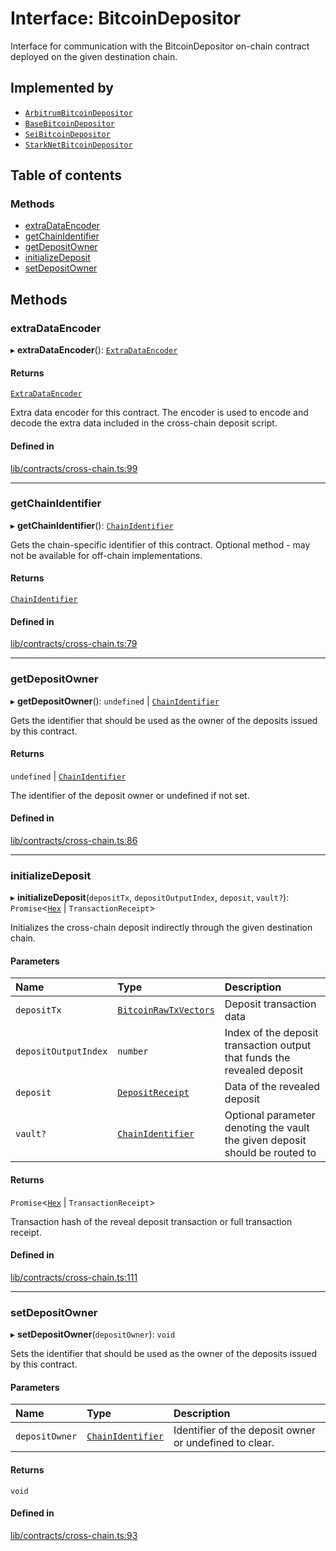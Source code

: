 # Interface: BitcoinDepositor

Interface for communication with the BitcoinDepositor on-chain contract
deployed on the given destination chain.

## Implemented by

- [`ArbitrumBitcoinDepositor`](../classes/ArbitrumBitcoinDepositor.md)
- [`BaseBitcoinDepositor`](../classes/BaseBitcoinDepositor.md)
- [`SeiBitcoinDepositor`](../classes/SeiBitcoinDepositor.md)
- [`StarkNetBitcoinDepositor`](../classes/StarkNetBitcoinDepositor.md)

## Table of contents

### Methods

- [extraDataEncoder](BitcoinDepositor.md#extradataencoder)
- [getChainIdentifier](BitcoinDepositor.md#getchainidentifier)
- [getDepositOwner](BitcoinDepositor.md#getdepositowner)
- [initializeDeposit](BitcoinDepositor.md#initializedeposit)
- [setDepositOwner](BitcoinDepositor.md#setdepositowner)

## Methods

### extraDataEncoder

▸ **extraDataEncoder**(): [`ExtraDataEncoder`](ExtraDataEncoder.md)

#### Returns

[`ExtraDataEncoder`](ExtraDataEncoder.md)

Extra data encoder for this contract. The encoder is used to
encode and decode the extra data included in the cross-chain deposit script.

#### Defined in

[lib/contracts/cross-chain.ts:99](https://github.com/threshold-network/tbtc-v2/blob/ntt-typescript/typescript/src/lib/contracts/cross-chain.ts#L99)

___

### getChainIdentifier

▸ **getChainIdentifier**(): [`ChainIdentifier`](ChainIdentifier.md)

Gets the chain-specific identifier of this contract.
Optional method - may not be available for off-chain implementations.

#### Returns

[`ChainIdentifier`](ChainIdentifier.md)

#### Defined in

[lib/contracts/cross-chain.ts:79](https://github.com/threshold-network/tbtc-v2/blob/ntt-typescript/typescript/src/lib/contracts/cross-chain.ts#L79)

___

### getDepositOwner

▸ **getDepositOwner**(): `undefined` \| [`ChainIdentifier`](ChainIdentifier.md)

Gets the identifier that should be used as the owner of the deposits
issued by this contract.

#### Returns

`undefined` \| [`ChainIdentifier`](ChainIdentifier.md)

The identifier of the deposit owner or undefined if not set.

#### Defined in

[lib/contracts/cross-chain.ts:86](https://github.com/threshold-network/tbtc-v2/blob/ntt-typescript/typescript/src/lib/contracts/cross-chain.ts#L86)

___

### initializeDeposit

▸ **initializeDeposit**(`depositTx`, `depositOutputIndex`, `deposit`, `vault?`): `Promise`\<[`Hex`](../classes/Hex.md) \| `TransactionReceipt`\>

Initializes the cross-chain deposit indirectly through the given destination chain.

#### Parameters

| Name | Type | Description |
| :------ | :------ | :------ |
| `depositTx` | [`BitcoinRawTxVectors`](BitcoinRawTxVectors.md) | Deposit transaction data |
| `depositOutputIndex` | `number` | Index of the deposit transaction output that funds the revealed deposit |
| `deposit` | [`DepositReceipt`](DepositReceipt.md) | Data of the revealed deposit |
| `vault?` | [`ChainIdentifier`](ChainIdentifier.md) | Optional parameter denoting the vault the given deposit should be routed to |

#### Returns

`Promise`\<[`Hex`](../classes/Hex.md) \| `TransactionReceipt`\>

Transaction hash of the reveal deposit transaction or full transaction receipt.

#### Defined in

[lib/contracts/cross-chain.ts:111](https://github.com/threshold-network/tbtc-v2/blob/ntt-typescript/typescript/src/lib/contracts/cross-chain.ts#L111)

___

### setDepositOwner

▸ **setDepositOwner**(`depositOwner`): `void`

Sets the identifier that should be used as the owner of the deposits
issued by this contract.

#### Parameters

| Name | Type | Description |
| :------ | :------ | :------ |
| `depositOwner` | [`ChainIdentifier`](ChainIdentifier.md) | Identifier of the deposit owner or undefined to clear. |

#### Returns

`void`

#### Defined in

[lib/contracts/cross-chain.ts:93](https://github.com/threshold-network/tbtc-v2/blob/ntt-typescript/typescript/src/lib/contracts/cross-chain.ts#L93)
